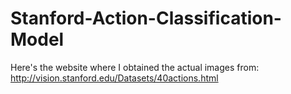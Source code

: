 # Stanford-Action-Classification-Model
Here's the website where I obtained the actual images from:
http://vision.stanford.edu/Datasets/40actions.html
